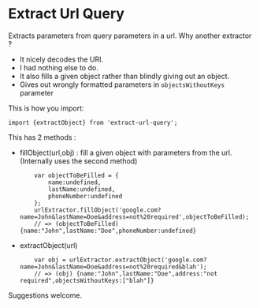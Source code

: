 # Extract Url Query

Extracts parameters from query parameters in a url. 
Why another extractor ?
- It nicely decodes the URI.
- I had nothing else to do.
- It also fills a given object rather than blindly giving out an object.
- Gives out wrongly formatted parameters in `objectsWithoutKeys` parameter

This is how you import:

```node
import {extractObject} from 'extract-url-query';
```

This has 2 methods : 

- fillObject(url,obj) : fill a given object with parameters from the url. (Internally uses the second method)

    ```node
        var objectToBeFilled = { 
            name:undefined,
            lastName:undefined,
            phoneNumber:undefined
        };
        urlExtractor.fillObject('google.com?name=John&lastName=Doe&address=not%20required',objectToBeFilled);
        // => (objectToBeFilled) {name:"John",lastName:"Doe",phoneNumber:undefined}
    ```
- extractObject(url)

    ```node
        var obj = urlExtractor.extractObject('google.com?name=John&lastName=Doe&address=not%20required&blah');
        // => (obj) {name:"John",lastName:"Doe",address:"not required",objectsWithoutKeys:["blah"]}
    ```
Suggestions welcome.

